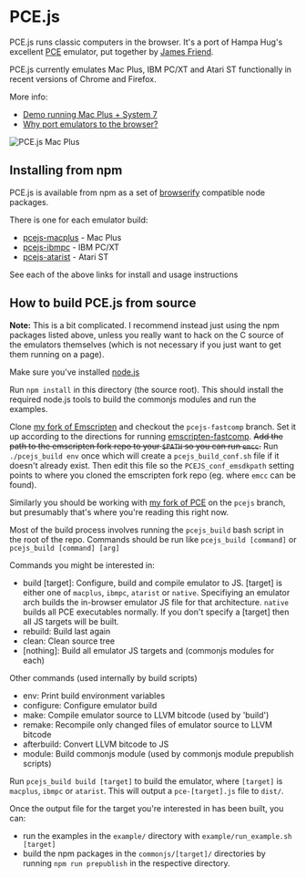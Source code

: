 # PCE.js

PCE.js runs classic computers in the browser. It's a port of Hampa Hug's excellent [PCE](http://www.hampa.ch/pce/) emulator, put together by [James Friend](http://jamesfriend.com.au/).

PCE.js currently emulates Mac Plus, IBM PC/XT and Atari ST functionally in recent versions of Chrome and Firefox.

More info: 

- [Demo running Mac Plus + System 7](http://jamesfriend.com.au/pce-js/) 
- [Why port emulators to the browser?](http://jamesfriend.com.au/why-port-emulators-browser)

![PCE.js Mac Plus](http://jamesfriend.com.au/sites/default/files/pcejs.png)

## Installing from npm

PCE.js is available from npm as a set of [browserify](http://github.com/substack/node-browserify) compatible node packages.

There is one for each emulator build:
- [pcejs-macplus](http://npmjs.org/package/pcejs-macplus) - Mac Plus
- [pcejs-ibmpc](http://npmjs.org/package/pcejs-ibmpc) - IBM PC/XT
- [pcejs-atarist](http://npmjs.org/package/pcejs-atarist) - Atari ST

See each of the above links for install and usage instructions

## How to build PCE.js from source

**Note:** This is a bit complicated. I recommend instead  just using the npm packages listed above, unless you really want to hack on the C source of the emulators themselves (which is not necessary if you just want to get them running on a page).

Make sure you've installed [node.js](http://nodejs.org/download/)

Run `npm install` in this directory (the source root). This should install the 
required node.js tools to build the commonjs modules and run the examples.

Clone [my fork of Emscripten](https://github.com/jsdf/emscripten) and checkout 
the `pcejs-fastcomp` branch. Set it up according to the directions for running 
[emscripten-fastcomp](https://github.com/kripken/emscripten/wiki/LLVM-Backend). 
~~Add the path to the emscripten fork repo to your `$PATH` so you can run `emcc`.~~
Run `./pcejs_build env` once which will create a `pcejs_build_conf.sh` file if it 
doesn't already exist. Then edit this file so the `PCEJS_conf_emsdkpath` setting
points to where you cloned the emscripten fork repo (eg. where `emcc` can be found).

Similarly you should be working with [my fork of PCE](https://github.com/jsdf/pce) on the 
`pcejs` branch, but presumably that's where you're reading this right now.

Most of the build process involves running the `pcejs_build` bash script in the 
root of the repo. Commands should be run like `pcejs_build [command]` or `pcejs_build [command] [arg]`

Commands you might be interested in:

- build [target]: Configure, build and compile emulator to JS. [target] is either 
  one of `macplus`, `ibmpc`, `atarist` or `native`. Specifiying an emulator arch 
  builds the in-browser emulator JS file for that architecture. `native` builds all PCE 
  executables normally. If you don't specify a [target] then all JS targets will
  be built.
- rebuild: Build last again
- clean: Clean source tree
- [nothing]: Build all emulator JS targets and (commonjs modules for each)

Other commands (used internally by build scripts)

- env: Print build environment variables
- configure: Configure emulator build
- make: Compile emulator source to LLVM bitcode (used by 'build')
- remake: Recompile only changed files of emulator source to LLVM bitcode
- afterbuild: Convert LLVM bitcode to JS
- module: Build commonjs module (used by commonjs module prepublish scripts)

Run `pcejs_build build [target]` to build the emulator, where `[target]` is `macplus`, 
`ibmpc` or `atarist`. This will output a `pce-[target].js` file to `dist/`.

Once the output file for the target you're interested in has been built, you can:
- run the examples in the `example/` directory with `example/run_example.sh [target]`
- build the npm packages in the `commonjs/[target]/` directories by running 
  `npm run prepublish` in the respective directory.




